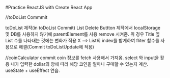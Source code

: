 #Practice ReactJS with Create React App

//toDoList Commmit

toDoList 제작(in toDoList Commit)
List Delete Buttton 제작에서
localStorage 및 DB를 사용하지 않기에 parentElement를 사용 remove 시켜줌.
위 경우 Title 옆 List 수를 나타내는 것에는 변화가 적용 X
==> List의 index를 받게하여 fliter 함수를 사용으로 해결(Commit toDoListUpdate에 적용)

//coinCalculator commit
coin 정보를 fetch 사용해서 가져옴.
select 와 input을 활용 내가 입력한 dollar의 양에 따라 해당 코인을 얼마나 구매할 수 있는지 계산.
useState + useEffect 연습.
